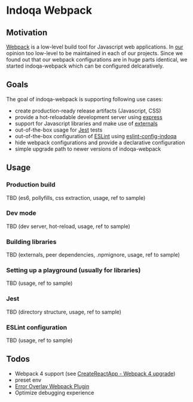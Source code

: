 # Indoqa Webpack

## Motivation

[Webpack](https://webpack.github.io/) is a low-level build tool for Javascript web applications. In [our](https://indoqa.com) opinion too low-level to be maintained in each of our projects. Since we found out that our webpack configurations are in huge parts identical, we started indoqa-webpack which can be configured delcaratively.

## Goals

The goal of indoqa-webpack is supporting following use cases:

 * create production-ready release artifacts (Javascript, CSS)
 * provide a hot-reloadable development server using [express](http://expressjs.com)
 * support for Javascript libraries and make use of [externals](https://webpack.github.io/docs/library-and-externals.html)
 * out-of-the-box usage for [Jest](https://facebook.github.io/jest/) tests
 * out-of-the-box configuration of [ESLint](http://eslint.org/) using [eslint-config-indoqa](https://github.com/Indoqa/eslint-config-indoqa)
 * hide webpack configurations and provide a declarative configuration
 * simple upgrade path to newer versions of indoqa-webpack

## Usage

### Production build

TBD (es6, pollyfills, css extraction, usage, ref to sample)

### Dev mode

TBD (dev server, hot-reload, usage, ref to sample)

### Building libraries

TBD (externals, peer dependencies, .npmignore, usage, ref to sample)

### Setting up a playground (usually for libraries)

TBD (usage, ref to sample)

### Jest

TBD (directory structure, usage, ref to sample)

### ESLint configuration

TBD (usage, ref to sample)

## Todos

 * Webpack 4 support (see [CreateReactApp - Webpack 4 upgrade](https://github.com/facebook/create-react-app/pull/4077))
 * preset env
 * [Error Overlay Webpack Plugin](https://github.com/smooth-code/error-overlay-webpack-plugin/blob/master/README.md)
 * Optimize debugging experience
